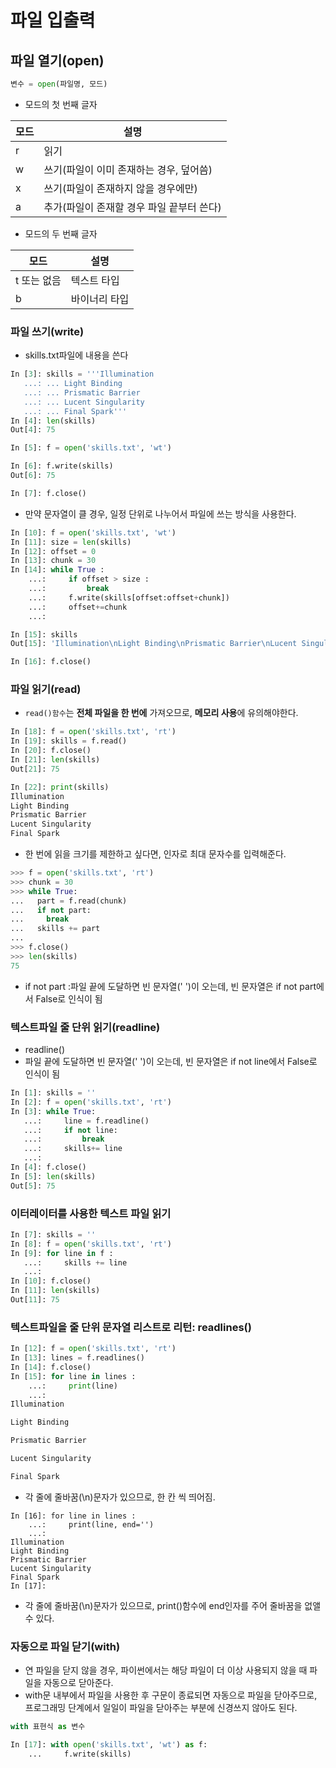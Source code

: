 # 파일 입출력

## 파일 열기(open)
```python
변수 = open(파일명, 모드)
```
- 모드의 첫 번째 글자

모드|설명
---|---
r|읽기
w|쓰기(파일이 이미 존재하는 경우, 덮어씀)
x|쓰기(파일이 존재하지 않을 경우에만)
a| 추가(파일이 존재할 경우 파일 끝부터 쓴다)

- 모드의 두 번째 글자

모드|설명
---|---
t 또는 없음| 텍스트 타입
b|바이너리 타입

### 파일 쓰기(write)
- skills.txt파일에 내용을 쓴다
```python
In [3]: skills = '''Illumination
   ...: ... Light Binding
   ...: ... Prismatic Barrier
   ...: ... Lucent Singularity
   ...: ... Final Spark'''
In [4]: len(skills)
Out[4]: 75

In [5]: f = open('skills.txt', 'wt')

In [6]: f.write(skills)
Out[6]: 75

In [7]: f.close()
```
- 만약 문자열이 클 경우, 일정 단위로 나누어서 파일에 쓰는 방식을 사용한다.
```python
In [10]: f = open('skills.txt', 'wt')
In [11]: size = len(skills)
In [12]: offset = 0
In [13]: chunk = 30
In [14]: while True :
    ...:     if offset > size :
    ...:         break
    ...:     f.write(skills[offset:offset+chunk])
    ...:     offset+=chunk
    ...: 

In [15]: skills
Out[15]: 'Illumination\nLight Binding\nPrismatic Barrier\nLucent Singularity\nFinal Spark'

In [16]: f.close()
```

### 파일 읽기(read)
- ```read()함수```는 **전체 파일을 한 번에** 가져오므로, **메모리 사용**에 유의해야한다.
```python
In [18]: f = open('skills.txt', 'rt')
In [19]: skills = f.read()
In [20]: f.close()
In [21]: len(skills)
Out[21]: 75

In [22]: print(skills)
Illumination
Light Binding
Prismatic Barrier
Lucent Singularity
Final Spark
```
- 한 번에 읽을 크기를 제한하고 싶다면, 인자로 최대 문자수를 입력해준다.
```python
>>> f = open('skills.txt', 'rt')
>>> chunk = 30
>>> while True:
...   part = f.read(chunk)
...   if not part:
...     break
...   skills += part
...
>>> f.close()
>>> len(skills)
75
```
- if not part :파일 끝에 도달하면 빈 문자열(' ')이 오는데,
빈 문자열은 if not part에서 False로 인식이 됨

### 텍스트파일 줄 단위 읽기(readline)
- readline()
- 파일 끝에 도달하면 빈 문자열(' ')이 오는데,
빈 문자열은 if not line에서 False로 인식이 됨
```python
In [1]: skills = ''
In [2]: f = open('skills.txt', 'rt')
In [3]: while True:
   ...:     line = f.readline()
   ...:     if not line:
   ...:         break
   ...:     skills+= line
   ...: 
In [4]: f.close()
In [5]: len(skills)
Out[5]: 75
```
### 이터레이터를 사용한 텍스트 파일 읽기
```python
In [7]: skills = ''
In [8]: f = open('skills.txt', 'rt')
In [9]: for line in f :
   ...:     skills += line
   ...: 
In [10]: f.close()
In [11]: len(skills)
Out[11]: 75
```
### 텍스트파일을 줄 단위 문자열 리스트로 리턴: readlines()
```python
In [12]: f = open('skills.txt', 'rt')
In [13]: lines = f.readlines()
In [14]: f.close()
In [15]: for line in lines :
    ...:     print(line)
    ...: 
Illumination

Light Binding

Prismatic Barrier

Lucent Singularity

Final Spark
```
- 각 줄에 줄바꿈(\n)문자가 있으므로, 한 칸 씩 띄어짐.

```
In [16]: for line in lines :
    ...:     print(line, end='')
    ...: 
Illumination
Light Binding
Prismatic Barrier
Lucent Singularity
Final Spark
In [17]: 
```
- 각 줄에 줄바꿈(\n)문자가 있으므로,
print()함수에 end인자를 주어 줄바꿈을 없앨 수 있다.

### 자동으로 파일 닫기(with)
- 연 파일을 닫지 않을 경우, 파이썬에서는 해당 파일이 
더 이상 사용되지 않을 때 파일을 자동으로 닫아준다.
- with문 내부에서 파일을 사용한 후 구문이 종료되면 자동으로 파일을 닫아주므로,
프로그래밍 단계에서 일일이 파일을 닫아주는 부분에 신경쓰지 않아도 된다.
```python
with 표현식 as 변수
```
```python
In [17]: with open('skills.txt', 'wt') as f:
    ...		f.write(skills)
```


